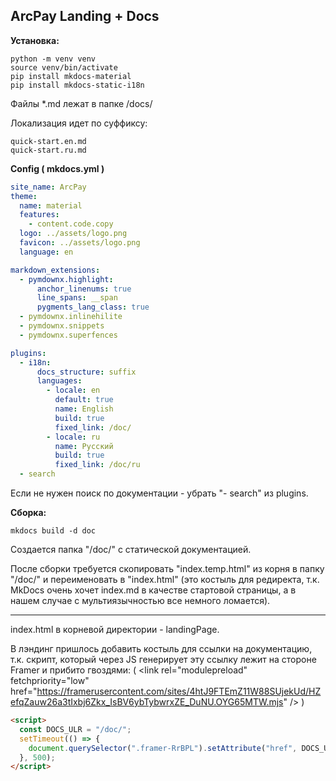 ## ArcPay Landing + Docs

**Установка:**

```
python -m venv venv
source venv/bin/activate
pip install mkdocs-material
pip install mkdocs-static-i18n
```

Файлы \*.md лежат в папке /docs/

Локализация идет по суффиксу:

```
quick-start.en.md
quick-start.ru.md
```

**Config ( mkdocs.yml )**

```yml
site_name: ArcPay
theme:
  name: material
  features:
    - content.code.copy
  logo: ../assets/logo.png
  favicon: ../assets/logo.png
  language: en

markdown_extensions:
  - pymdownx.highlight:
      anchor_linenums: true
      line_spans: __span
      pygments_lang_class: true
  - pymdownx.inlinehilite
  - pymdownx.snippets
  - pymdownx.superfences

plugins:
  - i18n:
      docs_structure: suffix
      languages:
        - locale: en
          default: true
          name: English
          build: true
          fixed_link: /doc/
        - locale: ru
          name: Русский
          build: true
          fixed_link: /doc/ru
  - search
```

Если не нужен поиск по документации - убрать "- search" из plugins.

**Сборка:**

```
mkdocs build -d doc
```

Создается папка "/doc/" с статической документацией.

После сборки требуется скопировать "index.temp.html" из корня в папку "/doc/" и переименовать в "index.html" (это костыль для редиректа, т.к. MkDocs очень хочет index.md в качестве стартовой страницы, а в нашем случае с мультиязычностью все немного ломается).

---

index.html в корневой директории - landingPage.

В лэндинг пришлось добавить костыль для ссылки на документацию, т.к. скрипт, который через JS генерирует эту ссылку лежит на стороне Framer и прибито гвоздями: ( \<link
rel="modulepreload"
fetchpriority="low"
href="https://framerusercontent.com/sites/4htJ9FTEmZ11W88SUjekUd/HZefqZauw26a3tIxbj6Zkx_IsBV6ybTybwrxZE_DuNU.OYG65MTW.mjs"
\/\> )

```html
<script>
  const DOCS_ULR = "/doc/";
  setTimeout(() => {
    document.querySelector(".framer-RrBPL").setAttribute("href", DOCS_ULR);
  }, 500);
</script>
```
